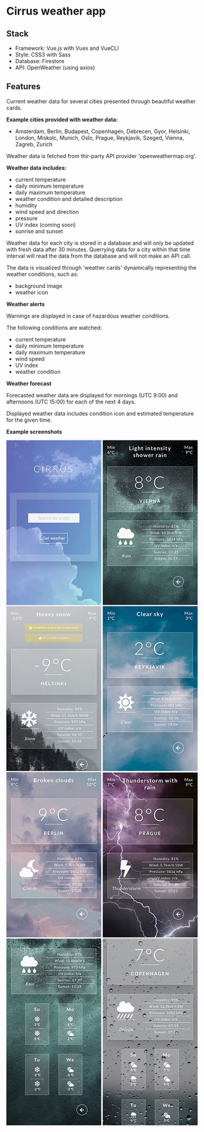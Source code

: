 # Cirrus weather app

## Stack

- Framework: Vue.js with Vuex and VueCLI
- Style: CSS3 with Sass
- Database: Firestore
- API: OpenWeather (using axios)

## Features

Current weather data for several cities presented through beautiful weather cards.

**Example cities provided with weather data:**
- Amsterdam, Berlin, Budapest, Copenhagen, Debrecen, Gyor, Helsinki, London, Miskolc, Munich, Oslo, Prague, Reykjavik, Szeged, Vienna, Zagreb, Zurich

Weather data is fetched from thir-party API provider 'openweathermap.org'.

**Weather data includes:**
- current temperature
- daily minimum temperature
- daily maximum temperature
- weather condition and detailed description
- humidity
- wind speed and direction
- pressure
- UV index (coming soon)
- sunrise and sunset

Weather data for each city is stored in a database and will only be updated with fresh data after 30 minutes. Querrying data for a city within that time interval will read the data from the database and will not make an API call.

The data is visualized through 'weather cards' dynamically representing the weather conditions, such as:
- background image
- weather icon

**Weather alerts**

Warnings are displayed in case of hazardous weather conditions.

The following conditions are watched:
- current temperature
- daily minimum temperature
- daily maximum temperature
- wind speed
- UV index
- weather condition

**Weather forecast**

Forecasted weather data are displayed for mornings (UTC 9:00) and afternoons (UTC 15:00) for each of the next 4 days.

Displayed weather data includes condition icon and estimated temperature for the given time.

 **Example screenshots**

![screenshot1](./screenshots/home.jpeg)
![screenshot2](./screenshots/rainy.jpeg)
![screenshot3](./screenshots/snowy.jpeg)
![screenshot4](./screenshots/clear.jpeg)
![screenshot5](./screenshots/cloudy.jpeg)
![screenshot6](./screenshots/storm.jpeg)
![screenshot5](./screenshots/rainy_forecast.jpeg)
![screenshot6](./screenshots/drizzle_forecast.jpeg)